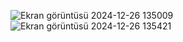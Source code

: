 ![Ekran görüntüsü 2024-12-26 135009](https://github.com/user-attachments/assets/d1bdb979-b44f-41f7-ab72-17fe388010cb)
![Ekran görüntüsü 2024-12-26 135421](https://github.com/user-attachments/assets/1cc2d147-71c7-4c68-9c7b-abd9b00b4575)
